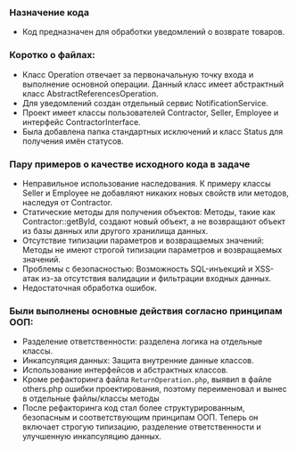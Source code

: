 ### Назначение кода
* Код предназначен для обработки уведомлений о возврате товаров.

### Коротко о файлах:
* Класс Operation отвечает за первоначальную точку входа и выполнение основной операции. Данный класс имеет абстрактный класс AbstractReferencesOperation.
* Для уведомлений создан отдельный сервис NotificationService.
* Проект имеет классы пользователей Contractor, Seller, Employee и интерфейс ContractorInterface.
* Была добавлена папка стандартных исключений и класс Status для получения имён статусов.

### Пару примеров о качестве исходного кода в задаче
* Неправильное использование наследования. К примеру классы Seller и Employee не добавляют никаких новых свойств или методов, наследуя от Contractor.
* Статические методы для получения объектов: Методы, такие как Contractor::getById, создают новый объект, а не возвращают объект из базы данных или другого хранилища данных.
* Отсутствие типизации параметров и возвращаемых значений: Методы не имеют строгой типизации параметров и возвращаемых значений.
* Проблемы с безопасностью: Возможность SQL-инъекций и XSS-атак из-за отсутствия валидации и фильтрации входных данных.
* Недостаточная обработка ошибок.

### Были выполнены основные действия согласно принципам ООП:
* Разделение ответственности: разделена логика на отдельные классы.
* Инкапсуляция данных: Защита внутренние данные классов.
* Использование интерфейсов и абстрактных классов.
* Кроме рефакторинга файла `ReturnOperation.php`, выявил в файле others.php ошибки проектирования, поэтому переименовал и вынес в отдельные файлы/классы методы
* После рефакторинга код стал более структурированным, безопасным и соответствующим принципам ООП. Теперь он включает строгую типизацию, разделение ответственности и улучшенную инкапсуляцию данных.